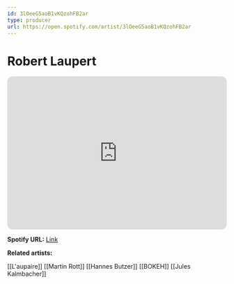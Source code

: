 ```yaml
---
id: 3lOeeG5aoB1vKQzohFB2ar
type: producer
url: https://open.spotify.com/artist/3lOeeG5aoB1vKQzohFB2ar
---
```

# Robert Laupert

<iframe style="border-radius:12px" src="https://open.spotify.com/embed/artist/3lOeeG5aoB1vKQzohFB2ar" width="100%" height="352" frameBorder="0" allowfullscreen="" allow="autoplay; clipboard-write; encrypted-media; fullscreen; picture-in-picture" loading="lazy"></iframe>

**Spotify URL:** [Link](https://open.spotify.com/artist/3lOeeG5aoB1vKQzohFB2ar)

**Related artists:**

[[L'aupaire]]
[[Martin Rott]]
[[Hannes Butzer]]
[[BOKEH]]
[[Jules Kalmbacher]]
